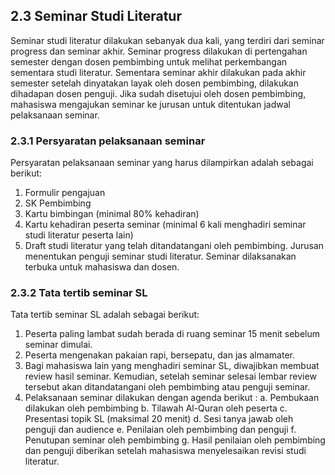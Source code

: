 ## 2.3 Seminar Studi Literatur
Seminar studi literatur dilakukan sebanyak dua kali, yang terdiri dari seminar progress dan seminar akhir. Seminar progress dilakukan di pertengahan semester dengan dosen pembimbing untuk melihat perkembangan sementara studi literatur. Sementara seminar akhir dilakukan pada akhir semester setelah dinyatakan layak oleh dosen pembimbing, dilakukan dihadapan dosen penguji. Jika sudah disetujui oleh dosen pembimbing, mahasiswa mengajukan seminar ke jurusan untuk ditentukan jadwal pelaksanaan seminar.
### 2.3.1 Persyaratan pelaksanaan seminar
Persyaratan pelaksanaan seminar yang harus dilampirkan adalah sebagai berikut:
1. Formulir pengajuan
2. SK Pembimbing
3. Kartu bimbingan (minimal 80% kehadiran)
4. Kartu kehadiran peserta seminar (minimal 6 kali menghadiri seminar studi literatur peserta lain)
5. Draft studi literatur yang telah ditandatangani oleh pembimbing.
Jurusan menentukan penguji seminar studi literatur. Seminar dilaksanakan terbuka untuk mahasiswa dan dosen.
### 2.3.2 Tata tertib seminar SL
Tata tertib seminar SL adalah sebagai berikut:
1. Peserta paling lambat sudah berada di ruang seminar 15 menit sebelum seminar dimulai.
2. Peserta mengenakan pakaian rapi, bersepatu, dan jas almamater.
3. Bagi mahasiswa lain yang menghadiri seminar SL, diwajibkan membuat review hasil seminar. Kemudian, setelah seminar selesai lembar review tersebut akan ditandatangani oleh pembimbing atau penguji seminar.
4. Pelaksanaan seminar dilakukan dengan agenda berikut :
a. Pembukaan dilakukan oleh pembimbing
b. Tilawah Al-Quran oleh peserta
c. Presentasi topik SL (maksimal 20 menit)
d. Sesi tanya jawab oleh penguji dan audience
e. Penilaian oleh pembimbing dan penguji
f. Penutupan seminar oleh pembimbing
g. Hasil penilaian oleh pembimbing dan penguji diberikan setelah mahasiswa menyelesaikan revisi studi literatur.